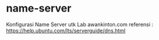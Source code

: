 # name-server
Konfigurasi Name Server utk Lab awankinton.com
referensi : https://help.ubuntu.com/lts/serverguide/dns.html
